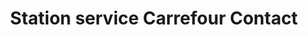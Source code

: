 ---
title: "Station service Carrefour Contact"
url: /caromb/station-service-carrefour-contact/
shop: Treibstoff
---